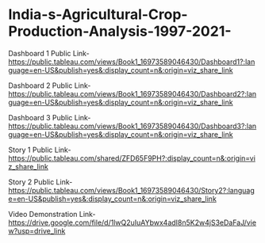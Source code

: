 # India-s-Agricultural-Crop-Production-Analysis-1997-2021-


Dashboard 1 Public Link-https://public.tableau.com/views/Book1_16973589046430/Dashboard1?:language=en-US&publish=yes&:display_count=n&:origin=viz_share_link

Dashboard 2 Public Link-https://public.tableau.com/views/Book1_16973589046430/Dashboard2?:language=en-US&publish=yes&:display_count=n&:origin=viz_share_link

Dashboard 3 Public Link-https://public.tableau.com/views/Book1_16973589046430/Dashboard3?:language=en-US&publish=yes&:display_count=n&:origin=viz_share_link

Story 1 Public Link-https://public.tableau.com/shared/ZFD65F9PH?:display_count=n&:origin=viz_share_link

Story 2 Public Link-https://public.tableau.com/views/Book1_16973589046430/Story2?:language=en-US&publish=yes&:display_count=n&:origin=viz_share_link

Video Demonstration Link-https://drive.google.com/file/d/1lwQ2uIuAYbwx4adI8n5K2w4jS3eDaFaJ/view?usp=drive_link
